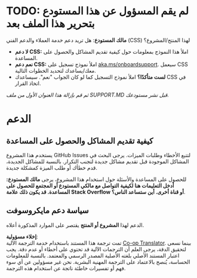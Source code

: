 <!--
CO_OP_TRANSLATOR_METADATA:
{
  "original_hash": "62fe65c1d8e3796c01aa1e3c89666cba",
  "translation_date": "2025-05-06T17:40:03+00:00",
  "source_file": "SUPPORT.md",
  "language_code": "ar"
}
-->
# TODO: لم يقم المسؤول عن هذا المستودع بتحرير هذا الملف بعد

**مالك المستودع**: هل تريد دعم خدمة العملاء والدعم الفني (CSS) لهذا المنتج/المشروع؟

- **لا دعم CSS:** املأ هذا النموذج بمعلومات حول كيفية تقديم المشاكل والحصول على المساعدة.
- **نعم دعم CSS:** املأ نموذج تسجيل على [aka.ms/onboardsupport](https://aka.ms/onboardsupport). سيعمل CSS معك/يساعدك لتحديد الخطوات التالية.
- **لست متأكدًا؟** املأ نموذج التسجيل كما لو كان الجواب "نعم". سيساعدك CSS في اتخاذ القرار.

*ثم قم بإزالة هذا العنوان الأول من ملف SUPPORT.MD قبل نشر مستودعك.*

# الدعم

## كيفية تقديم المشاكل والحصول على المساعدة

يستخدم هذا المشروع GitHub Issues لتتبع الأخطاء وطلبات الميزات. يرجى البحث في المشاكل الموجودة قبل تقديم مشاكل جديدة لتجنب التكرار. بالنسبة للمشاكل الجديدة، قدم خطأك أو طلب الميزة كمشكلة جديدة.

للحصول على المساعدة والأسئلة حول استخدام هذا المشروع، يرجى **مالك المستودع: أدخل التعليمات هنا لكيفية التواصل مع مالكي المستودع أو المجتمع للحصول على المساعدة. قد يكون ذلك علامة Stack Overflow أو قناة أخرى. أين ستساعد الناس؟**.

## سياسة دعم مايكروسوفت

الدعم لهذا **المشروع أو المنتج** يقتصر على الموارد المذكورة أعلاه.

**إخلاء مسؤولية**:  
تمت ترجمة هذا المستند باستخدام خدمة الترجمة الآلية [Co-op Translator](https://github.com/Azure/co-op-translator). بينما نسعى لتحقيق الدقة، يرجى العلم أن الترجمات الآلية قد تحتوي على أخطاء أو عدم دقة. يجب اعتبار المستند الأصلي بلغته الأصلية المصدر الرسمي والمعتمد. بالنسبة للمعلومات الحساسة، يُنصح بالاعتماد على الترجمة المهنية البشرية. نحن غير مسؤولين عن أي سوء فهم أو تفسيرات خاطئة ناتجة عن استخدام هذه الترجمة.